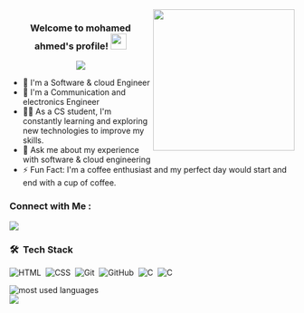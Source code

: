 
<img width="250" align="right" src="https://c.tenor.com/_DOBjnGspYAAAAAM/code-coding.gif">

<h3 align="center">
  Welcome to mohamed ahmed's profile!
  <img src="https://media.giphy.com/media/hvRJCLFzcasrR4ia7z/giphy.gif" width="28">
</h3>

<!-- Typing SVG by DenverCoder1 - https://github.com/DenverCoder1/readme-typing-svg -->
<p align="center">
  <a href="https://github.com/DenverCoder1/readme-typing-svg"><img src="https://readme-typing-svg.herokuapp.com/?lines=software%20cloud%20%20engineer;Communication%20and%20electronics%20engineering&font=Fira%20Code&center=true&width=440&height=45&color=f75c7e&vCenter=true&size=18"></a>
</p> 

- 🏢 I'm a Software & cloud Engineer
- 🏢 I'm a Communication and electronics Engineer
- 👨‍💻 As a CS student, I'm constantly learning and exploring new technologies to improve my skills.
- 💬 Ask me about my experience with software & cloud  engineering
- ⚡ Fun Fact: I'm a coffee enthusiast and my perfect day would start and end with a cup of coffee.



### Connect with Me :

<a href="https://www.linkedin.com/in/mohamed-ahmed-43516622b/" target="_blank"><img src="https://img.shields.io/badge/-mohamed%20ahmed-0077B5?style=for-the-badge&logo=Linkedin&logoColor=white"/></a>

### 🛠 &nbsp;Tech Stack
<!-- ![C++](https://img.shields.io/badge/-C++-05122A?style=flat&logo=javascript)&nbsp; -->
![HTML](https://img.shields.io/badge/-HTML-05122A?style=flat&logo=HTML5)&nbsp;
![CSS](https://img.shields.io/badge/-CSS-05122A?style=flat&logo=CSS3&logoColor=1572B6)&nbsp;
![Git](https://img.shields.io/badge/-Git-05122A?style=flat&logo=git)&nbsp;
![GitHub](https://img.shields.io/badge/-GitHub-05122A?style=flat&logo=github)&nbsp;
![C](https://img.shields.io/badge/-C/C++-05122A?style=flat&logo=C&logoColor=007ACC)&nbsp;
![C](https://img.shields.io/badge/-Embedded%20C-05122A?style=flat&logo=C&logoColor=007ACC)&nbsp;
<!-- ![Sass](https://img.shields.io/badge/-Sass-05122A?style=flat&logo=sass)&nbsp; -->




<img align="left" src="https://github-readme-stats.vercel.app/api/top-langs?username=Mohamed&show_icons=true&locale=en&layout=compact&theme=radical" alt="most used languages" />
<br>
<a href="https://komarev.com/ghpvc/?username=mohamed&style=for-the-badge">
    <img src="https://komarev.com/ghpvc/?username=mohamed&style=for-the-badge">
</a>

